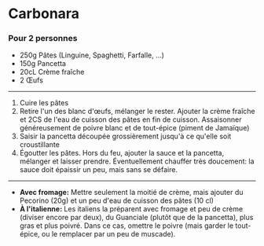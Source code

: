 # Carbonara

### Pour 2 personnes

- 250g Pâtes (Linguine, Spaghetti, Farfalle, …)
- 150g Pancetta
- 20cL Crème fraîche
- 2 Œufs

---

1. Cuire les pâtes
2. Retire l'un des blanc d'œufs, mélanger le rester. Ajouter la crème fraîche et 2CS de l'eau de cuisson des pâtes en fin de cuisson. Assaisonner généreusement de poivre blanc et de tout-épice (piment de Jamaïque)
3. Saisir la pancetta découpée grossièrement jusqu'à ce qu'elle soit croustillante
4. Égoutter les pâtes. Hors du feu, ajouter la sauce et la pancetta, mélanger et laisser prendre. Éventuellement chauffer très doucement: la sauce doit épaissir un peu, mais sans se défaire.

---

- **Avec fromage:** Mettre seulement la moitié de crème, mais ajouter du Pecorino (20g) et un peu d'eau de cuisson des pâtes (10 cl)
- **À l'italienne:** Les italiens la préparent avec fromage et peu de crème (diviser encore par deux), du Guanciale (plutôt que de la pancetta), plus gras et plus poivré. Dans ce cas, omettre le poivre (mais garder le tout-épice, ou le remplacer par un peu de muscade).